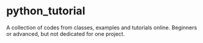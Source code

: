 # python_tutorial
A collection of codes from classes, examples and tutorials online. Beginners or advanced, but not dedicated for one project. 
